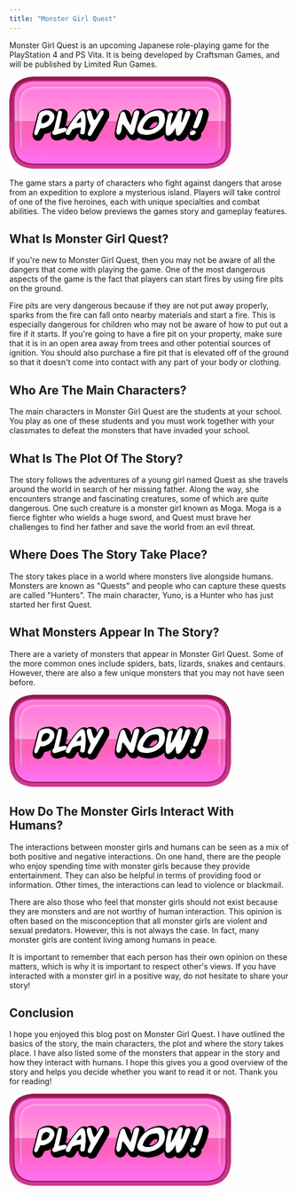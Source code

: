 ```yaml
---
title: "Monster Girl Quest"
---
```


Monster Girl Quest is an upcoming Japanese role-playing game for the PlayStation 4 and PS Vita. It is being developed by Craftsman Games, and will be published by Limited Run Games.

[![button](https://github.com/erogames/erogames.github.io/blob/main/Play_Now.png?raw=true)](https://erogeshi.com/play-now)


The game stars a party of characters who fight against dangers that arose from an expedition to explore a mysterious island. Players will take control of one of the five heroines, each with unique specialties and combat abilities. The video below previews the games story and gameplay features.

## What Is Monster Girl Quest?

If you're new to Monster Girl Quest, then you may not be aware of all the dangers that come with playing the game. One of the most dangerous aspects of the game is the fact that players can start fires by using fire pits on the ground.

Fire pits are very dangerous because if they are not put away properly, sparks from the fire can fall onto nearby materials and start a fire. This is especially dangerous for children who may not be aware of how to put out a fire if it starts. If you're going to have a fire pit on your property, make sure that it is in an open area away from trees and other potential sources of ignition. You should also purchase a fire pit that is elevated off of the ground so that it doesn't come into contact with any part of your body or clothing.

## Who Are The Main Characters?

The main characters in Monster Girl Quest are the students at your school. You play as one of these students and you must work together with your classmates to defeat the monsters that have invaded your school.

## What Is The Plot Of The Story?
The story follows the adventures of a young girl named Quest as she travels around the world in search of her missing father. Along the way, she encounters strange and fascinating creatures, some of which are quite dangerous. One such creature is a monster girl known as Moga. Moga is a fierce fighter who wields a huge sword, and Quest must brave her challenges to find her father and save the world from an evil threat.

## Where Does The Story Take Place?
The story takes place in a world where monsters live alongside humans. Monsters are known as "Quests" and people who can capture these quests are called "Hunters". The main character, Yuno, is a Hunter who has just started her first Quest.

## What Monsters Appear In The Story?
There are a variety of monsters that appear in Monster Girl Quest. Some of the more common ones include spiders, bats, lizards, snakes and centaurs. However, there are also a few unique monsters that you may not have seen before.

[![button](https://github.com/erogames/erogames.github.io/blob/main/Play_Now.png?raw=true)](https://erogeshi.com/play-now)

## How Do The Monster Girls Interact With Humans?
The interactions between monster girls and humans can be seen as a mix of both positive and negative interactions. On one hand, there are the people who enjoy spending time with monster girls because they provide entertainment. They can also be helpful in terms of providing food or information. Other times, the interactions can lead to violence or blackmail.

There are also those who feel that monster girls should not exist because they are monsters and are not worthy of human interaction. This opinion is often based on the misconception that all monster girls are violent and sexual predators. However, this is not always the case. In fact, many monster girls are content living among humans in peace.

It is important to remember that each person has their own opinion on these matters, which is why it is important to respect other's views. If you have interacted with a monster girl in a positive way, do not hesitate to share your story!

## Conclusion

I hope you enjoyed this blog post on Monster Girl Quest. I have outlined the basics of the story, the main characters, the plot and where the story takes place. I have also listed some of the monsters that appear in the story and how they interact with humans. I hope this gives you a good overview of the story and helps you decide whether you want to read it or not. Thank you for reading!

[![button](https://github.com/erogames/erogames.github.io/blob/main/Play_Now.png?raw=true)](https://erogeshi.com/play-now)